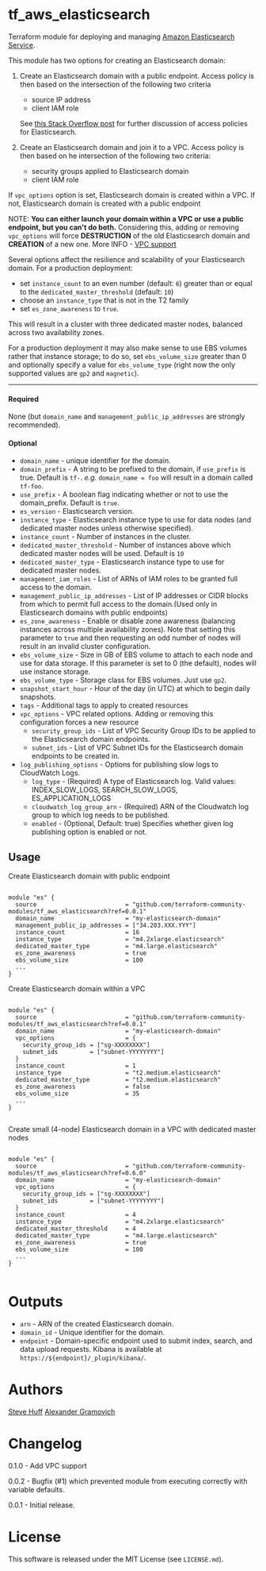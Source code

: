 tf_aws_elasticsearch
===========

Terraform module for deploying and managing [Amazon Elasticsearch Service](https://aws.amazon.com/documentation/elasticsearch-service/).

This module has two options for creating an Elasticsearch domain:
  1) Create an Elasticsearch domain with a public endpoint. Access policy is then based on the intersection of the following two criteria
     * source IP address
     * client IAM role

     See [this Stack Overflow post](http://stackoverflow.com/questions/32978026/proper-access-policy-for-amazon-elastic-search-cluster) for further discussion of access policies for Elasticsearch.
  2) Create an Elasticsearch domain and join it to a VPC. Access policy is then based on he intersection of the following two criteria:
     * security groups applied to Elasticsearch domain
     * client IAM role

If `vpc_options` option is set, Elasticsearch domain is created within a VPC. If not, Elasticsearch domain is created with a public endpoint

NOTE: **You can either launch your domain within a VPC or use a public endpoint, but you can't do both.** Considering this, adding or removing `vpc_options` will force **DESTRUCTION** of the old Elasticsearch domain and **CREATION** of a new one. More INFO - [VPC support](http://docs.aws.amazon.com/elasticsearch-service/latest/developerguide/es-vpc.html)

Several options affect the resilience and scalability of your Elasticsearch domain.  For a production deployment:

- set `instance_count` to an even number (default: `6`) greater than or equal to the `dedicated_master_threshold` (default: `10`)
- choose an `instance_type` that is not in the T2 family
- set `es_zone_awareness` to `true`.

This will result in a cluster with three dedicated master nodes, balanced across two availability zones.


For a production deployment it may also make sense to use EBS volumes rather that instance storage; to do so, set `ebs_volume_size` greater than 0 and optionally specify a value for `ebs_volume_type` (right now the only supported values are `gp2` and `magnetic`).

----------------------
#### Required
None (but `domain_name` and `management_public_ip_addresses` are strongly recommended).

#### Optional
- `domain_name` - unique identifier for the domain.
- `domain_prefix` - A string to be prefixed to the domain, if `use_prefix` is true. Default is `tf-`. _e.g._ `domain_name = foo` will result in a domain called `tf-foo`.
- `use_prefix` - A boolean flag indicating whether or not to use the domain_prefix. Default is `true`.
- `es_version` - Elasticsearch version.
- `instance_type` - Elasticsearch instance type to use for data nodes (and dedicated master nodes unless otherwise specified).
- `instance_count` - Number of instances in the cluster.
- `dedicated_master_threshold` - Number of instances above which dedicated master nodes will be used. Default is `10`
- `dedicated_master_type` - Elasticsearch instance type to use for dedicated master nodes.
- `management_iam_roles` - List of ARNs of IAM roles to be granted full access to the domain.
- `management_public_ip_addresses` - List of IP addresses or CIDR blocks from which to permit full access to the domain.(Used only in Elasticsearch domains with public endpoints)
- `es_zone_awareness` - Enable or disable zone awareness (balancing instances across multiple availability zones).  Note that setting this parameter to `true` and then requesting an odd number of nodes will result in an invalid cluster configuration.
- `ebs_volume_size` - Size in GB of EBS volume to attach to each node and use for data storage.  If this parameter is set to 0 (the default), nodes will use instance storage.
- `ebs_volume_type` - Storage class for EBS volumes.  Just use `gp2`.
- `snapshot_start_hour` - Hour of the day (in UTC) at which to begin daily snapshots.
- `tags` - Additional tags to apply to created resources
- `vpc_options` - VPC related options. Adding or removing this configuration forces a new resource
    - `security_group_ids` - List of VPC Security Group IDs to be applied to the Elasticsearch domain endpoints.
    - `subnet_ids` - List of VPC Subnet IDs for the Elasticsearch domain endpoints to be created in.
- `log_publishing_options` - Options for publishing slow logs to CloudWatch Logs.
    - `log_type` - (Required) A type of Elasticsearch log. Valid values: INDEX_SLOW_LOGS, SEARCH_SLOW_LOGS, ES_APPLICATION_LOGS
    - `cloudwatch_log_group_arn` - (Required) ARN of the Cloudwatch log group to which log needs to be published.
    - `enabled` - (Optional, Default: true) Specifies whether given log publishing option is enabled or not.

Usage
-----
Create Elasticsearch domain with public endpoint

```hcl

module "es" {
  source                         = "github.com/terraform-community-modules/tf_aws_elasticsearch?ref=0.0.1"
  domain_name                    = "my-elasticsearch-domain"
  management_public_ip_addresses = ["34.203.XXX.YYY"]
  instance_count                 = 16
  instance_type                  = "m4.2xlarge.elasticsearch"
  dedicated_master_type          = "m4.large.elasticsearch"
  es_zone_awareness              = true
  ebs_volume_size                = 100
  ...
}

```
Create Elasticsearch domain within a VPC

```hcl

module "es" {
  source                         = "github.com/terraform-community-modules/tf_aws_elasticsearch?ref=0.0.1"
  domain_name                    = "my-elasticsearch-domain"
  vpc_options                    = {
    security_group_ids = ["sg-XXXXXXXX"]
    subnet_ids         = ["subnet-YYYYYYYY"]
  }
  instance_count                 = 1
  instance_type                  = "t2.medium.elasticsearch"
  dedicated_master_type          = "t2.medium.elasticsearch"
  es_zone_awareness              = false
  ebs_volume_size                = 35
  ...
}


```

Create small (4-node) Elasticsearch domain in a VPC with dedicated master nodes

```hcl

module "es" {
  source                         = "github.com/terraform-community-modules/tf_aws_elasticsearch?ref=0.6.0"
  domain_name                    = "my-elasticsearch-domain"
  vpc_options                    = {
    security_group_ids = ["sg-XXXXXXXX"]
    subnet_ids         = ["subnet-YYYYYYYY"]
  }
  instance_count                 = 4
  instance_type                  = "m4.2xlarge.elasticsearch"
  dedicated_master_threshold     = 4
  dedicated_master_type          = "m4.large.elasticsearch"
  es_zone_awareness              = true
  ebs_volume_size                = 100
  ...
}


```

Outputs
=======
- `arn` - ARN of the created Elasticsearch domain.
- `domain_id` - Unique identifier for the domain.
- `endpoint` - Domain-specific endpoint used to submit index, search, and data upload requests.  Kibana is available at `https://${endpoint}/_plugin/kibana/`.

Authors
=======

[Steve Huff](https://github.com/hakamadare)
[Alexander Gramovich](https://github.com/ggramal)

Changelog
=========
0.1.0 - Add VPC support

0.0.2 - Bugfix (#1) which prevented module from executing correctly with variable defaults.

0.0.1 - Initial release.

License
=======

This software is released under the MIT License (see `LICENSE.md`).
